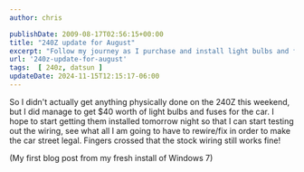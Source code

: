 ```yaml
---
author: chris

publishDate: 2009-08-17T02:56:15+00:00
title: "240Z update for August"
excerpt: "Follow my journey as I purchase and install light bulbs and fuses for my 240Z. Discover the highs and lows of rewiring a car to be street legal."
url: '240z-update-for-august'
tags:  [ 240z, datsun ] 
updateDate: 2024-11-15T12:15:17-06:00
---
```


So I didn't actually get anything physically done on the 240Z this weekend, but I did manage to get $40 worth of light bulbs and fuses for the car. 
 I hope to start getting them installed tomorrow night so that I can start testing out the wiring, see what all I am going to have to rewire/fix in order to make the car street legal. Fingers crossed that the stock wiring still works fine! 

 
 (My first blog post from my fresh install of Windows 7)
